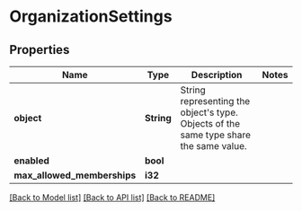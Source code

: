 # OrganizationSettings

## Properties

Name | Type | Description | Notes
------------ | ------------- | ------------- | -------------
**object** | **String** | String representing the object's type. Objects of the same type share the same value. | 
**enabled** | **bool** |  | 
**max_allowed_memberships** | **i32** |  | 

[[Back to Model list]](../README.md#documentation-for-models) [[Back to API list]](../README.md#documentation-for-api-endpoints) [[Back to README]](../README.md)


